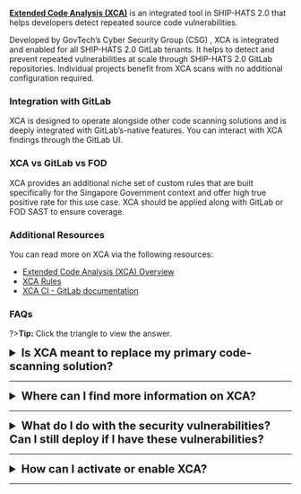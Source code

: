 [**Extended Code Analysis (XCA)**](https://www.developer.tech.gov.sg/products/categories/cybersecurity/xca/overview.html) is an integrated tool in SHIP-HATS 2.0 that helps developers detect repeated source code vulnerabilities.

Developed by GovTech’s Cyber Security Group (CSG) , XCA is integrated and enabled for all SHIP-HATS 2.0 GitLab tenants. It helps to detect and prevent repeated vulnerabilities at scale through SHIP-HATS 2.0 GitLab repositories. Individual projects benefit from XCA scans with no additional configuration required.

### Integration with GitLab

XCA is designed to operate alongside other code scanning solutions and is deeply integrated with GitLab’s-native features. You can interact with XCA findings through the GitLab UI.

### XCA vs GitLab vs FOD

XCA provides an additional niche set of custom rules that are built specifically for the Singapore Government context and offer high true positive rate for this use case. XCA should be applied along with GitLab or FOD SAST to ensure coverage. 

<!--XCA augments existing code scanning solutions, such as GitLab SAST and Fortify-on-Demand SAST. While GitLab SAST and Fortify-on-Demand SAST provides generic rulesets to identify vulnerabilities, XCA provides custom rules based on past vulnerabilities and targets specific, known vulnerable code patterns with a high true positive rate instead of general code hygiene or potential vulnerabilities.-->

<!--
## Access Security Vulnerabilities

### To access Security Vulnerabilities

1. In GitLab, navigate to the **Default** branch of your project.
1. In the left navigation, click **Security & Compliance** > **Vulnerability report**.
    
    XCA findings are marked as **XCA** under the **Identifier** and **Tool** columns.
-->

### Additional Resources

You can read more on XCA via the following resources:
- [Extended Code Analysis (XCA) Overview](https://www.developer.tech.gov.sg/products/categories/cybersecurity/xca/overview.html)
- [XCA Rules](https://sgts.gitlab-dedicated.com/wog/gvt/acpd/RNI/XCA/XCA-rules) 
- [XCA CI - GitLab documentation](https://docs.gitlab.com/ee/user/admin_area/settings/continuous_integration.html#required-pipeline-configuration)


### FAQs

?>**Tip:** Click the triangle to view the answer.

<details>
  <summary style="font-size:20px"><b>Is XCA meant to replace my primary code-scanning solution? </b></summary><br>

No. XCA augments existing code scanning solutions. XCA provides custom rules based on past vulnerabilities that may not be available in generic default rulesets. Therefore, it targets specific, known vulnerable code patterns with a high true positive rate instead of general code hygiene or potential vulnerabilities.

</details>

---

<details>
  <summary style="font-size:20px"><b>Where can I find more information on XCA? </b></summary><br>

You can read more on XCA via the following resources:
- [Extended Code Analysis (XCA) Overview](https://www.developer.tech.gov.sg/products/categories/cybersecurity/xca/overview.html)
- [XCA Rules](https://sgts.gitlab-dedicated.com/wog/gvt/acpd/RNI/XCA/XCA-rules) 
- [XCA CI - GitLab documentation](https://docs.gitlab.com/ee/user/admin_area/settings/continuous_integration.html#required-pipeline-configuration)
</details>

---


<details>
  <summary style="font-size:20px"><b>What do I do with the security vulnerabilities? Can I still deploy if I have these vulnerabilities?</b></summary><br>

The identified security vulnerabilities should be treated as any other vulnerability detected by any other security scanning tool. Only difference is XCA vulnerabilities are high-confidence and are likely true positives.

These security vulnerabilities should be patched. If patching is not possible, the Risk Management Methodology (RMM) should be applied accordingly.
</details>

---

<details>
  <summary style="font-size:20px"><b>How can I activate or enable XCA? </b></summary><br>

XCA is integrated and enabled for all SHIP-HATS 2.0 GitLab tenants by default. No additional steps are required to activate or enable XCA. It is triggered in the `.post` stage for the **Default** branch and for **Merge Request events**.

</details>

---
